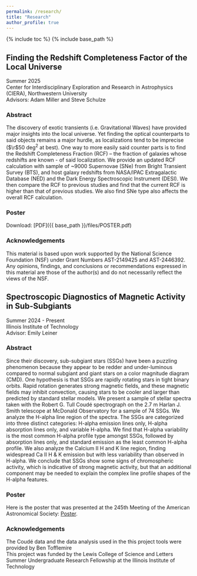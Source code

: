 ```yaml
---
permalink: /research/
title: "Research"
author_profile: true
---
```


{% include toc %}
{% include base_path %}

## Finding the Redshift Completeness Factor of the Local Universe
Summer 2025  <br>
Center for Interdisciplinary Exploration and Research in Astrophysics (CIERA), Northwestern University <br>
Advisors: Adam Miller and Steve Schulze
### Abstract
The discovery of exotic transients (i.e. Gravitational Waves) have provided major insights into the local universe. Yet finding the optical counterparts to said objects remains a major hurdle, as localizations tend to be imprecise ($\r$50 deg$^2$ at best). One way to more easily said counter parts is to find the Redshift Completeness Fraction (RCF) – the fraction of galaxies whose redshifts are known - of said localization. We provide an updated RCF calculation with sample of ~9000 Supernovae (SNe) from Bright Transient Survey (BTS), and host galaxy redshifts from NASA/IPAC Extragalactic Database (NED) and the Dark Energy Spectroscopic Instrument (DESI).  We then compare the RCF to previous studies and find that the current RCF is higher than that of previous studies. We also find SNe type also affects the overall RCF calculation. <br>

### Poster
Download: [PDF]({{ base_path }}/files/POSTER.pdf)

### Acknowledgements
This material is based upon work supported by the National Science Foundation (NSF) under Grant Numbers AST-2149425 and AST-2446392. Any opinions, findings, and conclusions or recommendations expressed in this material are those of the author(s) and do not necessarily reflect the views of the NSF. 
## Spectroscopic Diagnostics of Magnetic Activity in Sub-Subgiants
Summer 2024 - Present <br>
Illinois Institute of Technology <br>
Advisor: Emily Leiner
### Abstract 
Since their discovery, sub-subgiant stars (SSGs) have been a puzzling phenomenon because they appear to be redder and under-luminous compared to normal subgiant and giant stars on a color magnitude diagram (CMD). One hypothesis is that SSGs are rapidly rotating stars in tight binary orbits. Rapid rotation generates strong magnetic fields, and these magnetic fields may inhibit convection, causing stars to be cooler and larger than predicted by standard stellar models. We present a sample of stellar spectra taken with the Robert G. Tull Coudé spectrograph on the 2.7 m Harlan J. Smith telescope at McDonald Observatory for a sample of 74 SSGs. We analyze the H-alpha line region of the spectra. The SSGs are categorized into three distinct categories: H-alpha emission lines only, H-alpha absorption lines only, and variable H-alpha. We find that H-alpha variability is the most common H-alpha profile type amongst SSGs, followed by absorption lines only, and standard emission as the least common H-alpha profile. We also analyze the Calcium II H and K line region, finding widespread Ca II H & K emission but with less variability than observed in H-alpha. We conclude that SSGs show some signs of chromospheric activity, which is indicative of strong magnetic activity, but that an additional component may be needed to explain the complex line profile shapes of the H-alpha features. 
<br>
### Poster
Here is the poster that was presented at the 245th Meeting of the American Astronomical Society: [Poster](https://aas245-aas.ipostersessions.com/?s=55-F0-8A-B5-A5-F0-22-F7-1F-52-56-72-43-15-50-7C).
### Acknowledgements
The Coudé data and the data analysis used in the this project tools were provided by Ben Tofflemire <br>
This project was funded by the Lewis College of Science and Letters Summer Undergraduate Research Fellowship at the Illinois Institute of Technology

